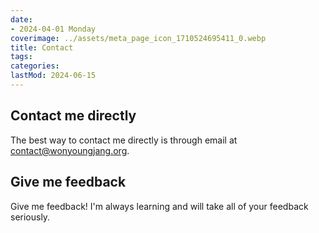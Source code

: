 ```yaml
---
date:
- 2024-04-01 Monday
coverimage: ../assets/meta_page_icon_1710524695411_0.webp
title: Contact
tags:
categories:
lastMod: 2024-06-15
---
```

## Contact me directly

The best way to contact me directly is through email at [contact@wonyoungjang.org](mailto:contact@wonyoungjang.org).

## Give me feedback

Give me feedback! I'm always learning and will take all of your feedback seriously.
